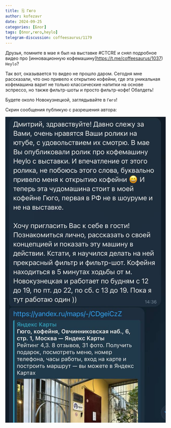 ```yaml
---
title: 🗒 Гюго
author: kofezavr
date: 2024-09-25
categories: [Блог]
tags: [блог,гюго,heylo]
telegram-discussion: coffeesaurus/1179
--- 
```

Друзья, помните в мае я был на выставке #CTCRE и снял подробное видео про [инновационную кофемашину]https://t.me/coffeesaurus/1037) `Heylo`? 

Так вот, оказывается то видео не прошло даром. Сегодня мне рассказали, что оно привело к открытию кофейни, где эта уникальная кофемашина варит не только классические напитки на основе эспрессо, но также фильтр-шоты и просто фильтр-кофе! Обалдеть! 

Будете около Новокузнецкой, заглядывайте в `Гюго`! 

Скрин сообщения публикую с разрешения автора:

![Гюго](/assets/img/posts/24/09/gugo.jpg)